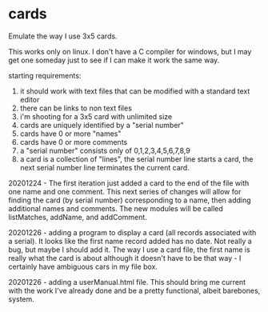 # cards
Emulate the way I use 3x5 cards.

This works only on linux. I don't have a C compiler for windows, but I may get one someday just to see if I can make it work the same way.

starting requirements:
1. it should work with text files that can be modified with a standard text editor
2. there can be links to non text files
3. i'm shooting for a 3x5 card with unlimited size
4. cards are uniquely identified by a "serial number"
5. cards have 0 or more "names"
6. cards have 0 or more comments
7. a "serial number" consists only of 0,1,2,3,4,5,6,7,8,9
8. a card is a collection of "lines", the serial number line starts a card, the next serial number line terminates the current card.

20201224 - The first iteration just added a card to the end of the file with one name and one comment. This next series of changes will allow for finding the card (by serial number) corresponding to a name, then adding additional names and comments. The new modules will be called listMatches, addName, and addComment.

20201226 - adding a program to display a card (all records associated with a serial). It looks like the first name record added has no date. Not really a bug, but maybe I should add it. The way I use a card file, the first name is really what the card is about although it doesn't have to be that way - I certainly have ambiguous cars in my file box.

20201226 - adding a userManual.html file. This should bring me current with the work I've already done and be a pretty functional, albeit barebones, system.
